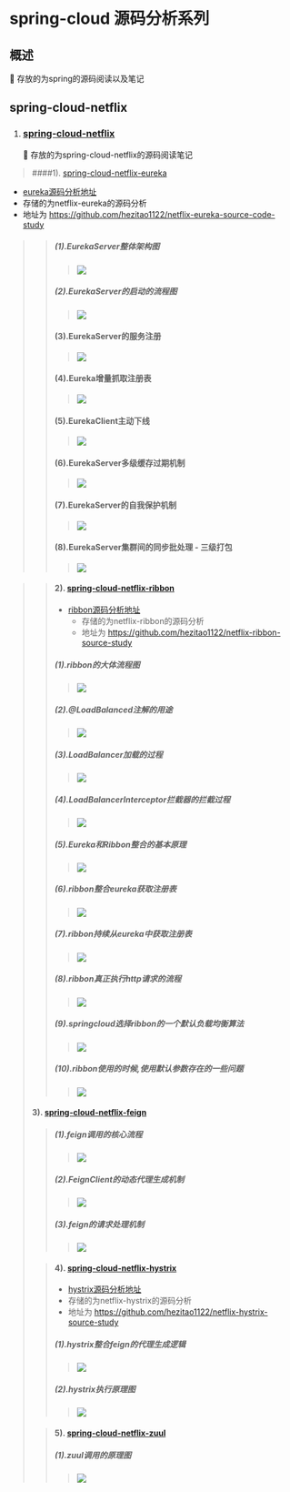 # spring-cloud 源码分析系列
##  概述
   🚀 存放的为spring的源码阅读以及笔记
## spring-cloud-netflix
1. ### [spring-cloud-netflix](./spring-cloud-netflix/README.md)
    🚀 存放的为spring-cloud-netflix的源码阅读笔记

>####1). [spring-cloud-netflix-eureka](./spring-cloud-netflix/eureka/README.md)  
 * [eureka源码分析地址](https://github.com/hezitao1122/netflix-eureka-source-code-study)
 * 存储的为netflix-eureka的源码分析
 * 地址为 https://github.com/hezitao1122/netflix-eureka-source-code-study
>>##### (1).EurekaServer整体架构图
>>>  ![](./spring-cloud-netflix/eureka/EurekaServer整体架构设计.png)
>>##### (2).EurekaServer的启动的流程图
>>>  ![](./spring-cloud-netflix/eureka/EurekaServer启动.png)
>>#### (3).EurekaServer的服务注册
>>>  ![](./spring-cloud-netflix/eureka/EurekaServer服务注册的最基本.png)
>>#### (4).Eureka增量抓取注册表
>>> ![](./spring-cloud-netflix/eureka/Eureka增量抓取注册表.png)
>>#### (5).EurekaClient主动下线
>>> ![](./spring-cloud-netflix/eureka/EurekaClient主动下线.png)
>>#### (6).EurekaServer多级缓存过期机制
>>> ![](./spring-cloud-netflix/eureka/Eureka多级缓存过期机制.png)
>>#### (7).EurekaServer的自我保护机制
>>> ![](./spring-cloud-netflix/eureka/EurekaServer自我保护机制.png)
>>#### (8).EurekaServer集群间的同步批处理 - 三级打包
>>> ![](./spring-cloud-netflix/eureka/EurekaServer同步批处理机制.png)

>>####    2). [spring-cloud-netflix-ribbon](./spring-cloud-netflix/ribbon/README.md)
>>  * [ribbon源码分析地址](https://github.com/hezitao1122/netflix-ribbon-source-study)
>>    * 存储的为netflix-ribbon的源码分析
>>    * 地址为 https://github.com/hezitao1122/netflix-ribbon-source-study
>>##### (1).ribbon的大体流程图
>>>  ![](./spring-cloud-netflix/ribbon/ribbon的大体流程图.png)
>>##### (2).@LoadBalanced注解的用途
>>>  ![](./spring-cloud-netflix/ribbon/@LoadBalanced注解.png)
>>##### (3).LoadBalancer加载的过程
>>>  ![](./spring-cloud-netflix/ribbon/LoadBalancer获取的过程.png)
>>##### (4).LoadBalancerInterceptor拦截器的拦截过程
>>>  ![](./spring-cloud-netflix/ribbon/LoadBalancerInterceptor拦截原理.png)
>>##### (5).Eureka和Ribbon整合的基本原理
>>>  ![](./spring-cloud-netflix/ribbon/Eureka和Ribbon整合基本原理.png)
>>##### (6).ribbon整合eureka获取注册表
>>>  ![](./spring-cloud-netflix/ribbon/Ribbon整合Eureka获取服务注册表.png)
>>##### (7).ribbon持续从eureka中获取注册表
>>>  ![](./spring-cloud-netflix/ribbon/ribbon持续从eureka中获取注册表.png)
>>##### (8).ribbon真正执行http请求的流程
>>>  ![](./spring-cloud-netflix/ribbon/ribbon正真执行http请求的流程.png)
>>##### (9).springcloud选择ribbon的一个默认负载均衡算法
>>>  ![](./spring-cloud-netflix/ribbon/springcloud选择ribbon的一个默认负载均衡算法.png)
>>##### (10).ribbon使用的时候,使用默认参数存在的一些问题
>>>  ![](./spring-cloud-netflix/ribbon/Ribbon的负载均衡算法存在的问题.png)
>
>####    3). [spring-cloud-netflix-feign](./spring-cloud-netflix/feign/README.md)
>>##### (1).feign调用的核心流程
>>>  ![](./spring-cloud-netflix/feign/Feign调用的核心流程.png)
>>##### (2).FeignClient的动态代理生成机制
>>>  ![](./spring-cloud-netflix/feign/FeignClient的动态代理.png)
>>##### (3).feign的请求处理机制
>>>  ![](./spring-cloud-netflix/feign/feign请求处理机制.png)
>
>>####    4). [spring-cloud-netflix-hystrix](./spring-cloud-netflix/hystrix/README.md)
>> * [hystrix源码分析地址](https://github.com/hezitao1122/netflix-hystrix-source-study)
>> * 存储的为netflix-hystrix的源码分析
>> * 地址为 https://github.com/hezitao1122/netflix-hystrix-source-study
>>##### (1).hystrix整合feign的代理生成逻辑
>>>  ![](./spring-cloud-netflix/hystrix/Hystrix整合Feign代理生成逻辑.png)
>>##### (2).hystrix执行原理图
>>>  ![](./spring-cloud-netflix/hystrix/hystrix执行原理图.jpg)
>
>>####    5). [spring-cloud-netflix-zuul](./spring-cloud-netflix/zuul/README.md)
>>##### (1).zuul调用的原理图
>>>  ![](./spring-cloud-netflix/zuul/Zuul原理图.jpg)
